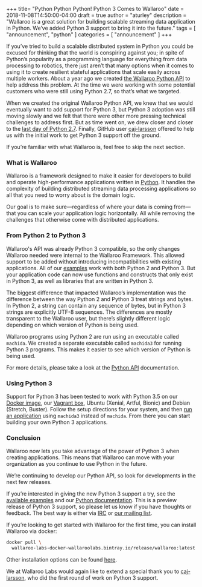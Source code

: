 +++
title= "Python Python Python! Python 3 Comes to Wallaroo"
date = 2018-11-08T14:50:00-04:00
draft = true
author = "aturley"
description = "Wallaroo is a great solution for building scalable streaming data application in Python. We’ve added Python 3 support to bring it into the future."
tags = [
    "announcement",
    "python"
]
categories = [
    "announcement"
]
+++


If you’ve tried to build a scalable distributed system in Python you could be excused for thinking that the world is conspiring against you; in spite of Python’s popularity as a programming language for everything from data processing to robotics, there just aren’t that many options when it comes to using it to create resilient stateful applications that scale easily across multiple workers. About a year ago we created [the Wallaroo Python API](https://blog.wallaroolabs.com/2017/10/go-python-go-stream-processing-for-python/) to help address this problem. At the time we were working with some potential customers who were still using Python 2.7, so that’s what we targeted.

When we created the original Wallaroo Python API, we knew that we would eventually want to add support for Python 3, but Python 3 adoption was still moving slowly and we felt that there were other more pressing technical challenges to address first. But as time went on, we drew closer and closer to the [last day of Python 2.7](https://pythonclock.org/). Finally, GitHub user [caj-larsson](https://github.com/caj-larsson) offered to help us with the initial work to get Python 3 support off the ground.

If you’re familiar with what Wallaroo is, feel free to skip the next section.

### What is Wallaroo

Wallaroo is a framework designed to make it easier for developers to build and operate high-performance applications written in [Python](https://blog.wallaroolabs.com/2017/10/go-python-go-stream-processing-for-python/). It handles the complexity of building distributed streaming data processing applications so all that you need to worry about is the domain logic.

Our goal is to make sure—regardless of where your data is coming from—that you can scale your application logic horizontally. All while removing the challenges that otherwise come with distributed applications.

### From Python 2 to Python 3

Wallaroo's API was already Python 3 compatible, so the only changes Wallaroo needed were internal to the Wallaroo Framework. This allowed support to be added without introducing incompatibilities with existing applications. All of our [examples](https://github.com/WallarooLabs/wallaroo/tree/0.5.4/examples/python) work with both Python 2 and Python 3. But your application code can now use functions and constructs that only exist in Python 3, as well as libraries that are written in Python 3.

The biggest difference that impacted Wallaroo’s implementation was the difference between the way Python 2 and Python 3 treat strings and bytes. In Python 2, a string can contain any sequence of bytes, but in Python 3 strings are explicitly UTF-8 sequences. The differences are mostly transparent to the Wallaroo user, but there’s slightly different logic depending on which version of Python is being used.

Wallaroo programs using Python 2 are run using an executable called `machida`. We created a separate executable called `machida3` for running Python 3 programs. This makes it easier to see which version of Python is being used.

For more details, please take a look at the [Python API](https://docs.wallaroolabs.com/book/python/wallaroo-python-api.html) documentation.

### Using Python 3

Support for Python 3 has been tested to work with Python 3.5 on our [Docker image](https://docs.wallaroolabs.com/book/getting-started/docker-setup.html), our [Vagrant box](https://docs.wallaroolabs.com/book/getting-started/vagrant-setup.html), Ubuntu (Xenial, Artful, Bionic) and Debian (Stretch, Buster). Follow the setup directions for your system, and then [run an application](https://docs.wallaroolabs.com/book/getting-started/run-a-wallaroo-application-wallaroo-up.html) using `machida3` instead of `machida`. From there you can start building your own Python 3 applications.

### Conclusion

Wallaroo now lets you take advantage of the power of Python 3 when creating applications. This means that Wallaroo can move with your organization as you continue to use Python in the future.

We’re continuing to develop our Python API, so look for developments in the next few releases.

If you’re interested in giving the new Python 3 support a try, see the [available examples](https://github.com/WallarooLabs/wallaroo/tree/0.5.4/examples/python) and our [Python documentation](https://docs.wallaroolabs.com/book/python/wallaroo-python-api.html). This is a preview release of Python 3 support, so please let us know if you have thoughts or feedback. The best way is either via [IRC](https://webchat.freenode.net/?channels=#wallaroo) or [our mailing list](https://groups.io/g/wallaroo).

If you’re looking to get started with Wallaroo for the first time, you can install Wallaroo via docker:

```bash
docker pull \
  wallaroo-labs-docker-wallaroolabs.bintray.io/release/wallaroo:latest
```

Other installation options can be found [here](https://docs.wallaroolabs.com/book/getting-started/choosing-an-installation-option.html).

We at Wallaroo Labs would again like to extend a special thank you to [caj-larsson](https://github.com/caj-larsson), who did the first round of work on Python 3 support.
